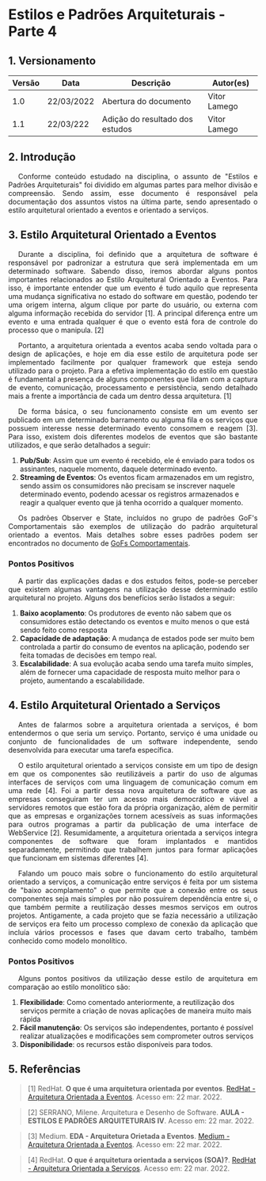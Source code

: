 # Estilos e Padrões Arquiteturais - Parte 4

## 1. Versionamento

| Versão | Data       | Descrição                                    | Autor(es)         |
| ------ | ---------- | -------------------------------------------- | -----------       |
| 1.0    | 22/03/2022 | Abertura do documento                        | Vitor Lamego      |
| 1.1    | 22/03/222  | Adição do resultado dos estudos              | Vitor Lamego      |

## 2. Introdução

<p align="justify" style="text-indent: 20px">Conforme conteúdo estudado na disciplina, o assunto de "Estilos e Padrões Arquiteturais" foi dividido em algumas partes para melhor divisão e compreensão. Sendo assim, esse documento é responsável pela documentação dos assuntos vistos na última parte, sendo apresentado o estilo arquitetural orientado a eventos e orientado a serviços.</p>

## 3. Estilo Arquitetural Orientado a Eventos

<p align="justify" style="text-indent: 20px">Durante a disciplina, foi definido que a arquitetura de software é responsável por padronizar a estrutura que será implementada em um determinado software. Sabendo disso, iremos abordar alguns pontos importantes relacionados ao Estilo Arquitetural Orientado a Eventos. Para isso, é importante entender que um evento é tudo aquilo que representa uma mudança significativa no estado do software em questão, podendo ter uma origem interna, algum clique por parte do usuário, ou externa com alguma informação recebida do servidor [1]. A principal diferença entre um evento e uma entrada qualquer é que o evento está fora de controle do processo que o manipula. [2]</p>

<p align="justify" style="text-indent: 20px">Portanto, a arquitetura orientada a eventos acaba sendo voltada para o design de aplicações, e hoje em dia esse estilo de arquitetura pode ser implementado facilmente por qualquer framework que esteja sendo utilizado para o projeto. Para a efetiva implementação do estilo em questão é fundamental a presença de alguns componentes que lidam com a captura de evento, comunicação, processamento e persistência, sendo detalhado mais a frente a importância de cada um dentro dessa arquitetura. [1]</p>

<p align="justify" style="text-indent: 20px">De forma básica, o seu funcionamento consiste em um evento ser publicado em um determinado barramento ou alguma fila e os serviços que possuem interesse nesse determinado evento consomem e reagem [3]. Para isso, existem dois diferentes modelos de eventos que são bastante utilizados, e que serão detalhados a seguir: </p>

<ol>
    <li><b>Pub/Sub</b>: Assim que um evento é recebido, ele é enviado para todos os assinantes, naquele momento, daquele determinado evento.</li>
    <li><b>Streaming de Eventos</b>: Os eventos ficam armazenados em um registro, sendo assim os consumidores não precisam se inscrever naquele determinado evento, podendo acessar os registros armazenados e reagir a qualquer evento que já tenha ocorrido a qualquer momento. </li>
</ol>

<p align="justify" style="text-indent: 20px">Os padrões Observer e State, incluídos no grupo de padrões GoF's Comportamentais são exemplos de utilização do padrão arquitetural orientado a eventos. Mais detalhes sobre esses padrões podem ser encontrados no documento de <a href="../../../padroes_projetos/estudos/gofs_comportamentais">GoFs Comportamentais</a>.</p>

### Pontos Positivos

<p align="justify" style="text-indent: 20px">A partir das explicações dadas e dos estudos feitos, pode-se perceber que existem algumas vantagens na utilização desse determinado estilo arquitetural no projeto. Alguns dos benefícios serão listados a seguir: </p>

<ol>
    <li><b>Baixo acoplamento</b>: Os produtores de evento não sabem que os consumidores estão detectando os eventos e muito menos o que está sendo feito como resposta</li>
    <li><b>Capacidade de adaptação</b>: A mudança de estados pode ser muito bem controlada a partir do consumo de eventos na aplicação, podendo ser feita tomadas de decisões em tempo real. </li>
    <li><b>Escalabilidade</b>: A sua evolução acaba sendo uma tarefa muito simples, além de fornecer uma capacidade de resposta muito melhor para o projeto, aumentando a escalabilidade.</li>
</ol>

## 4. Estilo Arquitetural Orientado a Serviços

<p align="justify" style="text-indent: 20px">Antes de falarmos sobre a arquitetura orientada a serviços, é bom entendermos o que seria um serviço. Portanto, serviço é uma unidade ou conjunto de funcionalidades de um software independente, sendo desenvolvida para executar uma tarefa específica.</p>

<p align="justify" style="text-indent: 20px">O estilo arquitetural orientado a serviços consiste em um tipo de design em que os componentes são reutilizáveis a partir do uso de algumas interfaces de serviços com uma linguagem de comunicação comum em uma rede [4]. Foi a partir dessa nova arquitetura de software que as empresas conseguiram ter um acesso mais democrático e viável a servidores remotos que estão fora da própria organização, além de permitir que as empresas e organizações tornem acessíveis as suas informações para outros programas a partir da publicação de uma interface de WebService [2]. Resumidamente, a arquitetura orientada a serviços integra componentes de software que foram implantados e mantidos separadamente, permitindo que trabalhem juntos para formar aplicações que funcionam em sistemas diferentes [4].</p>

<p align="justify" style="text-indent: 20px">Falando um pouco mais sobre o funcionamento do estilo arquitetural orientado a serviços, a comunicação entre serviços é feita por um sistema de "baixo acomplamento" o que permite que a conexão entre os seus componentes seja mais simples por não possuírem dependência entre si, o que também permite a reutilização desses mesmos serviços em outros projetos. Antigamente, a cada projeto que se fazia necessário a utilização de serviços era feito um processo complexo de conexão da aplicação que incluía vários processos e fases que davam certo trabalho, também conhecido como modelo monolítico.</p>

### Pontos Positivos

<p align="justify" style="text-indent: 20px">Alguns pontos positivos da utilização desse estilo de arquitetura em comparação ao estilo monolítico são:</p>

<ol>
    <li><b>Flexibilidade</b>: Como comentado anteriormente, a reutilização dos serviços permite a criação de novas aplicações de maneira muito mais rápida</li>
    <li><b>Fácil manutenção</b>: Os serviços são independentes, portanto é possível realizar atualizações e modificações sem comprometer outros serviços</li>
    <li><b>Disponibilidade</b>: os recursos estão disponíveis para todos.</li>
</ol>

## 5. Referências

> [1] RedHat. **O que é uma arquitetura orientada por eventos**. <a href="https://www.redhat.com/pt-br/topics/integration/what-is-event-driven-architecture#:~:text=A%20arquitetura%20orientada%20a%20eventos,modelo%20tradicional%20orientado%20a%20solicita%C3%A7%C3%B5es.">RedHat - Arquitetura Orientada a Eventos</a>.  Acesso em: 22 mar. 2022.

> [2] SERRANO, Milene. Arquitetura e Desenho de Software. **AULA - ESTILOS E PADRÕES ARQUITETURAIS IV**. Acesso em: 22 mar. 2022.

> [3] Medium. **EDA - Arquitetura Orietada a Eventos**. <a href="https://medium.com/alex-ribeiro/eda-arquitetura-orientada-a-eventos-ff197b2b429c">Medium - Arquitetura Orientada a Eventos</a>.  Acesso em: 22 mar. 2022.

> [4] RedHat. **O que é arquitetura orientada a serviços (SOA)?**. <a href="https://www.redhat.com/pt-br/topics/cloud-native-apps/what-is-service-oriented-architecture#:~:text=Arquitetura%20orientada%20a%20servi%C3%A7os%20(SOA)%20%C3%A9%20um%20tipo%20de%20design,comunica%C3%A7%C3%A3o%20comum%20em%20uma%20rede.">RedHat - Arquitetura Orientada a Serviços</a>.  Acesso em: 22 mar. 2022.
